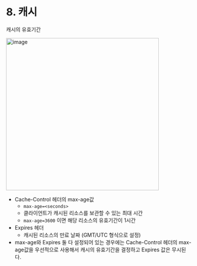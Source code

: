 # 8. 캐시

캐시의 유효기간 

<img width="415" alt="image" src="https://github.com/heeom/202404-http-perfect-guide/assets/64389364/1a0355fa-329d-4ea0-ab83-f6a251333813">

- Cache-Control 헤더의 max-age값
    - `max-age=<seconds>`
    - 클라이언트가 캐시된 리소스를 보관할 수 있는 최대 시간
    - `max-age=3600` 이면 해당 리소스의 유효기간이 1시간
- Expires 헤더
    - 캐시된 리소스의 만료 날짜 (GMT/UTC 형식으로 설정)
- max-age와 Expires 둘 다 설정되어 있는 경우에는 Cache-Control 헤더의 max-age값을 우선적으로 사용해서 캐시의 유효기간을 결정하고 Expires 값은 무시된다.
